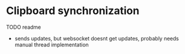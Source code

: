 # Clipboard synchronization

TODO readme

- sends updates, but websocket doesnt get updates, probably needs manual thread implementation
